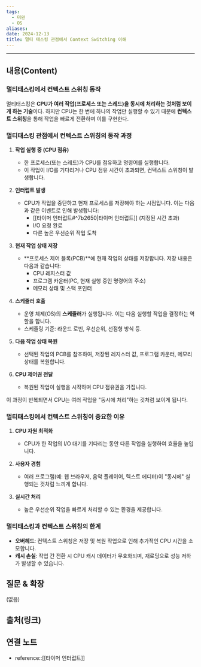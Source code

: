 ```yaml
---
tags:
  - 미완
  - OS
aliases: 
date: 2024-12-13
title: 멀티 태스킹 관점에서 Context Switching 이해
---
```

---

## 내용(Content)

### 멀티태스킹에서 컨텍스트 스위칭 동작

멀티태스킹은 **CPU가 여러 작업(프로세스 또는 스레드)을 동시에 처리하는 것처럼 보이게 하는 기술**이다. 하지만 CPU는 한 번에 하나의 작업만 실행할 수 있기 때문에 **컨텍스트 스위칭**을 통해 작업을 빠르게 전환하며 이를 구현한다.

### 멀티태스킹 관점에서 컨텍스트 스위칭의 동작 과정


1. **작업 실행 중 (CPU 점유)**
    
    - 한 프로세스(또는 스레드)가 CPU를 점유하고 명령어를 실행합니다.
    - 이 작업이 I/O를 기다리거나 CPU 점유 시간이 초과되면, 컨텍스트 스위칭이 발생합니다.
2. **인터럽트 발생**
    
    - CPU가 작업을 중단하고 현재 프로세스를 저장해야 하는 시점입니다. 이는 다음과 같은 이벤트로 인해 발생합니다:
        - [[타이머 인터럽트#^7b2650|타이머 인터럽트]] (지정된 시간 초과)
        - I/O 요청 완료
        - 다른 높은 우선순위 작업 도착
3. **현재 작업 상태 저장**
    
    - **프로세스 제어 블록(PCB)**에 현재 작업의 상태를 저장합니다. 저장 내용은 다음과 같습니다:
        - CPU 레지스터 값
        - 프로그램 카운터(PC, 현재 실행 중인 명령어의 주소)
        - 메모리 상태 및 스택 포인터
4. **스케줄러 호출**
    
    - 운영 체제(OS)의 **스케줄러**가 실행됩니다. 이는 다음 실행할 작업을 결정하는 역할을 합니다.
    - 스케줄링 기준: 라운드 로빈, 우선순위, 선점형 방식 등.
5. **다음 작업 상태 복원**
    
    - 선택된 작업의 PCB를 참조하여, 저장된 레지스터 값, 프로그램 카운터, 메모리 상태를 복원합니다.
6. **CPU 제어권 전달**
    
    - 복원된 작업이 실행을 시작하며 CPU 점유권을 가집니다.

이 과정이 반복되면서 CPU는 여러 작업을 "동시에 처리"하는 것처럼 보이게 됩니다.

### **멀티태스킹에서 컨텍스트 스위칭이 중요한 이유**

1. **CPU 자원 최적화**
    
    - CPU가 한 작업의 I/O 대기를 기다리는 동안 다른 작업을 실행하여 효율을 높입니다.
2. **사용자 경험**
    
    - 여러 프로그램(예: 웹 브라우저, 음악 플레이어, 텍스트 에디터)이 "동시에" 실행되는 것처럼 느끼게 합니다.
3. **실시간 처리**
    
    - 높은 우선순위 작업을 빠르게 처리할 수 있는 환경을 제공합니다.

### **멀티태스킹과 컨텍스트 스위칭의 한계**

- **오버헤드**: 컨텍스트 스위칭은 저장 및 복원 작업으로 인해 추가적인 CPU 시간을 소모합니다.
- **캐시 손실**: 작업 간 전환 시 CPU 캐시 데이터가 무효화되며, 재로딩으로 성능 저하가 발생할 수 있습니다.

## 질문 & 확장

(없음)

## 출처(링크)


## 연결 노트

- reference::[[타이머 인터럽트]]





